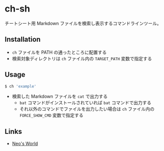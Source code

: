 # ch-sh

チートシート用 Markdown ファイルを検索し表示するコマンドラインツール。


## Installation

- `ch` ファイルを PATH の通ったところに配置する
- 検索対象ディレクトリは `ch` ファイル内の `TARGET_PATH` 変数で指定する


## Usage

```sh
$ ch 'example'
```

- 検索した Markdown ファイルを `cat` で出力する
    - `bat` コマンドがインストールされていれば `bat` コマンドで出力する
    - それ以外のコマンドでファイルを出力したい場合は `ch` ファイル内の `FORCE_SHOW_CMD` 変数で指定する


## Links

- [Neo's World](https://neos21.net/)
